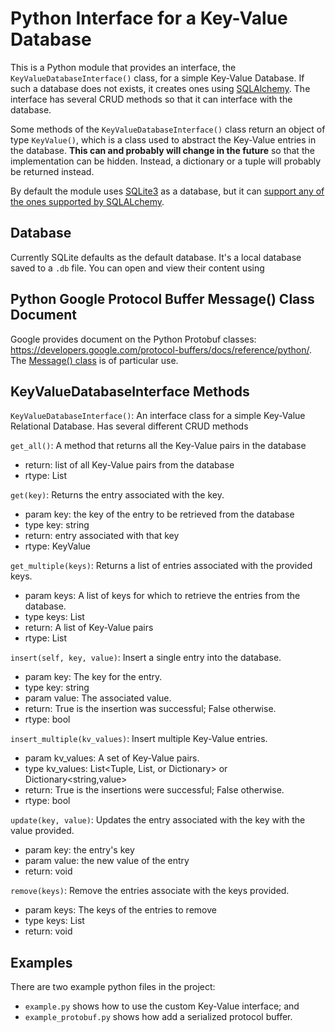 # Python Interface for a Key-Value Database

This is a Python module that provides an interface, the `KeyValueDatabaseInterface()` class, for a simple Key-Value 
Database.  If such a database does not exists, it creates ones using [SQLAlchemy](https://www.sqlalchemy.org/). 
The interface has several CRUD methods so that it can interface with the database.

Some methods of the `KeyValueDatabaseInterface()` class return an object of type `KeyValue()`, which is a class used
to abstract the Key-Value entries in the database. **This can and probably will change in the future** so that the
implementation can be hidden. Instead, a dictionary or a tuple will probably be returned instead.

By default the module uses [SQLite3](https://www.sqlite.org/) as a database, but it can [support any of the ones
supported by SQLALchemy](https://docs.sqlalchemy.org/en/latest/core/engines.html).

## Database

Currently SQLite defaults as the default database. It's a local database saved to a `.db` file. You can open and view
their content using 

## Python Google Protocol Buffer Message() Class Document

Google provides document on the Python Protobuf classes: <https://developers.google.com/protocol-buffers/docs/reference/python/>.
The [Message() class](https://developers.google.com/protocol-buffers/docs/reference/python/google.protobuf.message.Message-class) 
is of particular use.

## KeyValueDatabaseInterface Methods

`KeyValueDatabaseInterface()`: An interface class for a simple Key-Value Relational Database. Has several different
CRUD methods

`get_all()`: A method that returns all the Key-Value pairs in the database
* return: list of all Key-Value pairs from the database
* rtype: List<KeyValue>

`get(key)`: Returns the entry associated with the key.
* param key: the key of the entry to be retrieved from the database
* type key: string
* return: entry associated with that key
* rtype: KeyValue
 
`get_multiple(keys)`: Returns a list of entries associated with the provided keys.
* param keys: A list of keys for which to retrieve the entries from the database.
* type keys: List<string>
* return: A list of Key-Value pairs
* rtype: List<KeyValue>

`insert(self, key, value)`: Insert a single entry into the database.
* param key: The key for the entry.
* type key: string
* param value: The associated value.
* return: True is the insertion was successful; False otherwise.
* rtype: bool

`insert_multiple(kv_values)`: Insert multiple Key-Value entries.
* param kv_values: A set of Key-Value pairs.
* type kv_values: List<Tuple, List, or Dictionary> or Dictionary<string,value>
* return: True is the insertions were successful; False otherwise.
* rtype: bool

`update(key, value)`: Updates the entry associated with the key with the value provided.
* param key: the entry's key
* param value: the new value of the entry
* return: void
        
`remove(keys)`: Remove the entries associate with the keys provided.
* param keys: The keys of the entries to remove
* type keys: List<string>
* return: void


## Examples

There are two example python files in the project:
* `example.py` shows how to use the custom Key-Value interface; and
* `example_protobuf.py` shows how add a serialized protocol buffer.